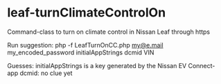 # leaf-turnClimateControlOn
Command-class to turn on climate control in Nissan Leaf through https

Run suggestion:
php -f LeafTurnOnCC.php my@e.mail my_encoded_password initialAppStrings dcmid VIN

Guesses:
initialAppStrings is a key generated by the Nissan EV Connect-app
dcmid: no clue yet

